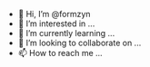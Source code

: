 - 👋 Hi, I’m @formzyn
- 👀 I’m interested in ...
- 🌱 I’m currently learning ...
- 💞️ I’m looking to collaborate on ...
- 📫 How to reach me ...

<!---
formzyn/formzyn is a ✨ special ✨ repository because its `README.md` (this file) appears on your GitHub profile.
You can click the Preview link to take a look at your changes.
--->
